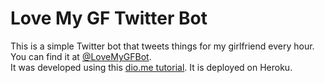 # Love My GF Twitter Bot

This is a simple Twitter bot that tweets things for my girlfriend every hour.
You can find it at [@LoveMyGFBot](https://twitter.com/LoveMyGFBot).
<br>
It was developed using this [dio.me tutorial](https://www.dio.me/articles/como-construir-um-bot-para-twitter-nodejs). It is deployed on Heroku.